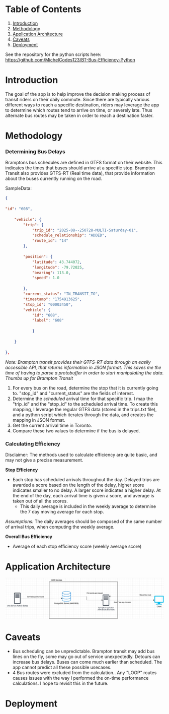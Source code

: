 # Table of Contents
1. [Introduction](#introduction)
2. [Methodology](#methodology)
3. [Application Architecture](#application-architecture)
4. [Caveats](#caveats) 
5. [Deployment](#deployment)

See the repository for the python scripts here: https://github.com/MichelCodes123/BT-Bus-Efficiency-Python

# Introduction 
The goal of the app is to help improve the decision making process of transit riders on their daily commute. Since there are typically various different ways to reach a specific destination, riders may leverage the app to determine which routes tend to arrive on time, or severely late. Thus alternate bus routes may be taken in order to reach a destination faster. 

# Methodology 

### Determining Bus Delays
Bramptons bus schedules are defined in GTFS format on their website. This indicates the times that buses should arrive at a specific stop. Brampton Transit also provides GTFS-RT (Real time data), that provide information about the buses currently running on the road.

SampleData: 
```json
{

"id": "608",

	"vehicle": {
		"trip": {
			"trip_id": "2025-08--250728-MULTI-Saturday-01",
			"schedule_relationship": "ADDED",
			"route_id": "14"
		},
		
		"position": {
			"latitude": 43.744072,
			"longitude": -79.72025,
			"bearing": 113.0,
			"speed": 1.0
		
		},
		"current_status": "IN_TRANSIT_TO",
		"timestamp": "1754913625",
		"stop_id": "00003450",
		"vehicle": {
			"id": "608",
			"label": "608"
		
			}
		
	}

},
```

*Note: Brampton transit provides their GTFS-RT data through an easily accessible API, that returns information in JSON format. This saves me the time of having to parse a protobuffer in order to start manipulating the data. Thumbs up for Brampton Transit*

1. For every bus on the road, determine the stop that it is currently going to. "stop_id" and "current_status" are the fields of interest. 
2. Determine the *scheduled* arrival time for that specific trip. I map the "trip_id" and the "stop_id" to the scheduled arrival time. To create this mapping, I leverage the regular GTFS data (stored in the trips.txt file), and a python script which iterates through the data, and creates the mapping in JSON format. 
3. Get the current arrival time in Toronto.
4. Compare these two values to determine if the bus is delayed. 

### Calculating Efficiency
Disclaimer: The methods used to calculate efficiency are quite basic, and may not give a precise measurement.

**Stop Efficiency**
- Each stop has scheduled arrivals throughout the day. Delayed trips are awarded a score based on the length of the delay, higher score indicates smaller to no delay. A larger score indicates a higher delay. At the end of the day, each arrival time is given a score, and average is taken out of all the scores.
    - This daily average is included in the weekly average to determine the 7 day moving average for each stop. 

*Assumptions:*
The daily averages should be composed of the same number of arrival trips, when computing the weekly average. 

**Overall Bus Efficiency**
- Average of each stop efficiency score (weekly average score)


# Application Architecture 
![alt text](image.png)


# Caveats
- Bus scheduling can be unpredictable. Brampton transit may add bus lines on the fly, some may go out of service unexpectedly. Detours can increase bus delays. Buses can come much earlier than scheduled. The app cannot predict all these possible usecases.
- 4 Bus routes were excluded from the calculation.. Any "LOOP" routes causes issues with the way I performed the on-time performance calculations. I hope to revisit this in the future.

# Deployment